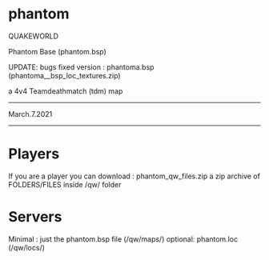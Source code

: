 # phantom

QUAKEWORLD

Phantom Base (phantom.bsp)

UPDATE: bugs fixed version : phantoma.bsp (phantoma__bsp_loc_textures.zip)

a 4v4 Teamdeathmatch (tdm) map

--------------------------------------------------------

March.7.2021

--------------------------------------------------------

# Players

If you are a player you can download :
phantom_qw_files.zip
a zip archive of FOLDERS/FILES inside /qw/ folder

# Servers

Minimal : just the phantom.bsp file (/qw/maps/)
optional: phantom.loc (/qw/locs/)
